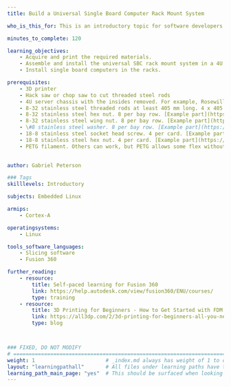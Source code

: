 ```yaml
---
title: Build a Universal Single Board Computer Rack Mount System

who_is_this_for: This is an introductory topic for software developers and hobbyists who want to build a rack mount system for housing single board computers. 

minutes_to_complete: 120

learning_objectives: 
    - Acquire and print the required materials.
    - Assemble and install the universal SBC rack mount system in a 4U chassis.
    - Install single board computers in the racks.

prerequisites:
    - 3D printer
    - Hack saw or chop saw to cut threaded steel rods
    - 4U server chassis with the insides removed. For example, Rosewill RSV-L4500 4U Industrial Rack-Mount Server Chassis
    - 8-32 stainless steel threaded rods at least 405 mm long. 4 x 405 mm long rods are also required for each bay row. [Example part](https://www.mcmaster.com/98847A009/)
    - 8-32 stainless steel hex nut. 8 per bay row. [Example part](https://www.mcmaster.com/91841A009/)
    - 8-32 stainless steel wing nut. 8 per bay row. [Example part](https://www.mcmaster.com/92001A291/)
    - \#8 stainless steel washer. 8 per bay row. [Example part](https://www.mcmaster.com/90107A010/)
    - 18-8 stainless steel socket head screw. 4 per card. [Example part](https://www.mcmaster.com/91292A016/)
    - 18-8 stainless steel hex nut. 4 per card. [Example part](https://www.mcmaster.com/91828A113/)
    - PETG filament. Others can work, but PETG allows some flex without the risk of snapping
    

author: Gabriel Peterson

### Tags
skilllevels: Introductory

subjects: Embedded Linux

armips:
    - Cortex-A

operatingsystems:
    - Linux

tools_software_languages:
    - Slicing software
    - Fusion 360

further_reading:
    - resource:
        title: Self-paced learning for Fusion 360
        link: https://help.autodesk.com/view/fusion360/ENU/courses/
        type: training
    - resource:
        title: 3D Printing for Beginners - How to Get Started with FDM 
        link: https://all3dp.com/2/3d-printing-for-beginners-all-you-need-to-know-to-get-started/
        type: blog



### FIXED, DO NOT MODIFY
# ================================================================================
weight: 1                       # _index.md always has weight of 1 to order correctly
layout: "learningpathall"       # All files under learning paths have this same wrapper
learning_path_main_page: "yes"  # This should be surfaced when looking for related content. Only set for _index.md of learning path content.
---
```

